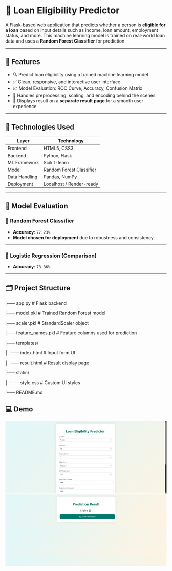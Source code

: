 # 🏦 Loan Eligibility Predictor

A Flask-based web application that predicts whether a person is **eligible for a loan** based on input details such as income, loan amount, employment status, and more. This machine learning model is trained on real-world loan data and uses a **Random Forest Classifier** for prediction.

---


## 📌 Features

- 🔍 Predict loan eligibility using a trained machine learning model
- ✅ Clean, responsive, and interactive user interface
- 📈 Model Evaluation: ROC Curve, Accuracy, Confusion Matrix
- 🔐 Handles preprocessing, scaling, and encoding behind the scenes
- 📄 Displays result on a **separate result page** for a smooth user experience

---

## 🚀 Technologies Used

| Layer         | Technology               |
|---------------|--------------------------|
| Frontend      | HTML5, CSS3              |
| Backend       | Python, Flask            |
| ML Framework  | Scikit-learn             |
| Model         | Random Forest Classifier |
| Data Handling | Pandas, NumPy            |
| Deployment    | Localhost / Render-ready |

---

## 🧠 Model Evaluation

### 🔹 Random Forest Classifier
- **Accuracy**: `77.23%`
- **Model chosen for deployment** due to robustness and consistency.

---

### 🔹 Logistic Regression (Comparison)

- **Accuracy**: `78.86%`

---

## 🗂️ Project Structure

├── app.py # Flask backend

├── model.pkl # Trained Random Forest model

├── scaler.pkl # StandardScaler object

├── feature_names.pkl # Feature columns used for prediction

├── templates/

│ ├── index.html # Input form UI

│ └── result.html # Result display page

├── static/

│ └── style.css # Custom UI styles

└── README.md


## 💻 Demo
![App Screenshot](image1.png)
![App Screenshot](image2.png)
